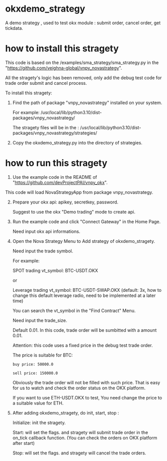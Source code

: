 # okxdemo_strategy
A demo strategy , used to test okx module : submit order, cancel order, get tickdata.


# how to install this stragety
This code is based on the /examples/sma_strategy/sma_strategy.py in the "https://github.com/veighna-global/vnpy_novastrategy".

All the stragety's logic has been removed, only add the debug test code for trade order submit and cancel process.

To install this stragety:

1. Find the path of package "vnpy_novastrategy" installed on your system.

   For example: /usr/local/lib/python3.10/dist-packages/vnpy_novastrategy/
   
   The stragety files will be in the : /usr/local/lib/python3.10/dist-packages/vnpy_novastrategy/strategies/

   
3. Copy the okxdemo_strategy.py into the directory of strategies.


# how to run this stragety
1. Use the example code in the README of "https://github.com/devProjectPAI/vnpy_okx".

This code will load NovaStrategyApp from package vnpy_novastrategy.


2. Prepare your okx api: apikey, secretkey, password.

   Suggest to use the okx "Demo trading" mode to create api.


3. Run the example code and click "Connect Gateway" in the Home Page.

   Need input okx api informations.


4. Open the Nova Strategy Menu to Add strategy of okxdemo_stragety.

   Need input the trade symbol.

   For example:

      SPOT trading vt_symbol: BTC-USDT.OKX

      or

      Leverage trading vt_symbol: BTC-USDT-SWAP.OKX (default: 3x, how to change this default leverage radio, need to be implemented at a later time)

   You can search the vt_symbol in the "Find Contract" Menu.



   Need input the trade_size.

      Default 0.01.  In this code, trade order will be sumbitted with a amount 0.01.


   Attention: this code uses a fixed price in the debug test trade order.

   The price is suitable for BTC:

       buy price: 50000.0

       sell price: 150000.0

   Obviously the trade order will not be filled with such price. That is easy for us to watch and check the order status on the OKX platform.

   If you want to use ETH-USDT.OKX to test, You need change the price to a suitable value for ETH.


6. After adding okxdemo_stragety, do init, start, stop :

   Initialize: init the stragety.

   Start: will set the flags. and stragety will submit trade order in the on_tick callback function. (You can check the orders on OKX platform after start)

   Stop: will set the flags. and stragety will cancel the trade orders.

   
